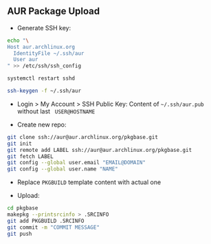 AUR Package Upload
---

- Generate SSH key:
```sh
echo "\
Host aur.archlinux.org
  IdentityFile ~/.ssh/aur
  User aur
" >> /etc/ssh/ssh_config

systemctl restart sshd

ssh-keygen -f ~/.ssh/aur
```

- Login > My Account > SSH Public Key: Content of `~/.ssh/aur.pub` without last ` USER@HOSTNAME`

- Create new repo:
```sh
git clone ssh://aur@aur.archlinux.org/pkgbase.git
git init
git remote add LABEL ssh://aur@aur.archlinux.org/pkgbase.git
git fetch LABEL
git config --global user.email "EMAIL@DOMAIN"
git config --global user.name "NAME"
```

- Replace `PKGBUILD` template content with actual one

- Upload:
```sh
cd pkgbase
makepkg --printsrcinfo > .SRCINFO
git add PKGBUILD .SRCINFO
git commit -m "COMMIT MESSAGE"
git push
```
